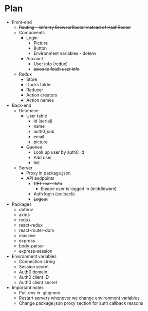 # Plan

* Front-end
  * ~~Routing - let's try BrowserRouter instead of HashRouter~~
  * Components
    * ~~Login~~
      * Picture
      * Button
      * Environment variables - dotenv
    * Account
      * User info (redux)
      * ~~axios to fetch user info~~
  * Redux
    * Store
    * Ducks folder
    * Reducer
    * Action creators
    * Action names
* Back-end
  * ~~Database~~
    * User table
      * id (serial)
      * name
      * auth0_sub
      * email
      * picture
    * ~~Queries~~
      * Look up user by auth0_id
      * Add user
      * Init
  * Server
    * Proxy in package.json
    * API endpoints
      * ~~GET user data~~
        * Ensure user is logged in (middleware)
      * Auth login (callback)
      * ~~Logout~~
* Packages
  * dotenv
  * axios
  * redux
  * react-redux
  * react-router-dom
  * massive
  * express
  * body-parser
  * express-session
* Environment variables
  * Connection string
  * Session secret
  * Auth0 domain
  * Auth0 client ID
  * Auth0 client secret
* Important notes
  * Put .env in .gitignore
  * Restart servers whenever we change environment variables
  * Change package.json proxy section for auth callback reasons
